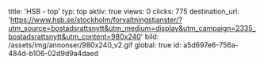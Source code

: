 title: 'HSB - top'
typ: top
aktiv: true
views: 0
clicks: 775
destination_url: 'https://www.hsb.se/stockholm/forvaltningstjanster/?utm_source=bostadsrattsnytt&utm_medium=display&utm_campaign=2335_bostadsrattsnytt&utm_content=980x240'
bild: /assets/img/annonser/980x240_v2.gif
global: true
id: a5d697e6-756a-484d-b106-02d9d9a4daed
